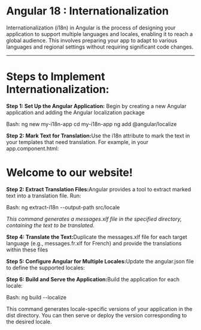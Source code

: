 <h1>Angular 18 : Internationalization</h1>
<p>Internationalization (i18n) in Angular is the process of designing your application to support multiple languages and locales, enabling it to reach a global audience. This involves preparing your app to adapt to various languages and regional settings without requiring significant code changes.<p>
<hr>

<h1>Steps to Implement Internationalization:</h1>

<p><b>Step 1: Set Up the Angular Application:</b> Begin by creating a new Angular application and adding the Angular localization package</p>
<p>Bash: 
ng new my-i18n-app
cd my-i18n-app
ng add @angular/localize</p>

<p><b>Step 2: Mark Text for Translation:</b>Use the i18n attribute to mark the text in your templates that need translation. For example, in your app.component.html:</p>
<p><h1 i18n="site header|An introductory header for the site">Welcome to our website!</h1><p>

<p><b>Step 2: Extract Translation Files:</b>Angular provides a tool to extract marked text into a translation file. Run:</p>
<p>Bash: ng extract-i18n --output-path src/locale</p>
<span><i>This command generates a messages.xlf file in the specified directory, containing the text to be translated.</i></span>

<p><b>Step 4: Translate the Text:</b>Duplicate the messages.xlf file for each target language (e.g., messages.fr.xlf for French) and provide the translations within these files</p>

<p><b>Step 5: Configure Angular for Multiple Locales:</b>Update the angular.json file to define the supported locales:</p>

<p><b>Step 6: Build and Serve the Application:</b>Build the application for each locale:</p>
<p>Bash: ng build --localize</p>
<p>This command generates locale-specific versions of your application in the dist directory. You can then serve or deploy the version corresponding to the desired locale.</p>


